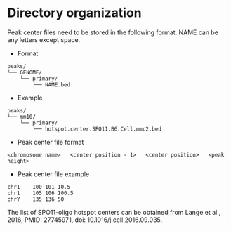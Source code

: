 # Directory organization
Peak center files need to be stored in the following format. NAME can be any letters except space. 


- Format
```
peaks/
└── GENOME/
    └── primary/
        └── NAME.bed
```

- Example
```
peaks/
└── mm10/
    └── primary/
        └── hotspot.center.SPO11.B6.Cell.mmc2.bed
```


- Peak center file format
```
<chromosome name>   <center position - 1>   <center position>   <peak height>
```

- Peak center file example
```
chr1	100	101	10.5
chr1	105	106	100.5
chrY	135	136	50
```

The list of SPO11-oligo hotspot centers can be obtained from Lange et al., 2016, PMID: 27745971, doi: 10.1016/j.cell.2016.09.035.
